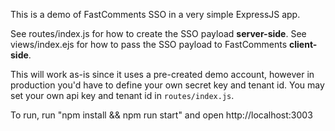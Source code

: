 This is a demo of FastComments SSO in a very simple ExpressJS app.

See routes/index.js for how to create the SSO payload **server-side**.
See views/index.ejs for how to pass the SSO payload to FastComments **client-side**.

This will work as-is since it uses a pre-created demo account, however in production you'd have to define your own secret key and tenant id.
You may set your own api key and tenant id in `routes/index.js`.

To run, run "npm install && npm run start" and open http://localhost:3003
